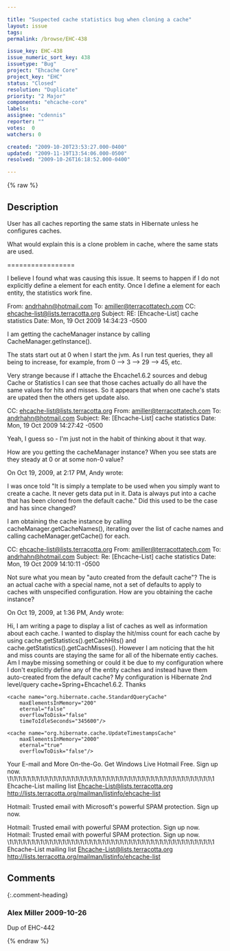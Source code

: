 ```yaml
---

title: "Suspected cache statistics bug when cloning a cache"
layout: issue
tags: 
permalink: /browse/EHC-438

issue_key: EHC-438
issue_numeric_sort_key: 438
issuetype: "Bug"
project: "Ehcache Core"
project_key: "EHC"
status: "Closed"
resolution: "Duplicate"
priority: "2 Major"
components: "ehcache-core"
labels: 
assignee: "cdennis"
reporter: ""
votes:  0
watchers: 0

created: "2009-10-20T23:53:27.000-0400"
updated: "2009-11-19T13:54:06.000-0500"
resolved: "2009-10-26T16:18:52.000-0400"

---
```




{% raw %}



## Description

<div markdown="1" class="description">

User has all caches reporting the same stats in Hibernate unless he configures caches. 

What would explain this is a clone problem in cache, where the same stats are used.


=================

 I believe I found what was causing this issue.  It seems to happen if I do not explicitly define a <cache> element for each entity.  Once I define a <cache> element for each entity, the statistics work fine.

From: andrhahn@hotmail.com
To: amiller@terracottatech.com
CC: ehcache-list@lists.terracotta.org
Subject: RE: [Ehcache-List] cache statistics
Date: Mon, 19 Oct 2009 14:34:23 -0500

I am getting the cacheManager instance by calling CacheManager.getInstance().
 
The stats start out at 0 when I start the jvm.  As I run test queries, they all being to increase, for example, from 0 --> 3 --> 29 --> 45, etc.
 
Very strange because if I attache the Ehcache1.6.2 sources and debug Cache or Statistics I can see that those caches actually do all have the same values for hits and misses.  So it appears that when one cache's stats are upated then the others get update also.
 
CC: ehcache-list@lists.terracotta.org
From: amiller@terracottatech.com
To: andrhahn@hotmail.com
Subject: Re: [Ehcache-List] cache statistics
Date: Mon, 19 Oct 2009 14:27:42 -0500

Yeah, I guess so - I'm just not in the habit of thinking about it that way.

How are you getting the cacheManager instance?  When you see stats are they steady at 0 or at some non-0 value?



On Oct 19, 2009, at 2:17 PM, Andy wrote:

I was once told "It is simply a template to be used when you simply want to create a cache. It never gets data put in it. Data is always put into a cache that has been cloned from the default cache."  Did this used to be the case and has since changed?
 
I am obtaining the cache instance by calling cacheManager.getCacheNames(), iterating over the list of cache names and calling cacheManager.getCache() for each.  

 
CC: ehcache-list@lists.terracotta.org
From: amiller@terracottatech.com
To: andrhahn@hotmail.com
Subject: Re: [Ehcache-List] cache statistics
Date: Mon, 19 Oct 2009 14:10:11 -0500

Not sure what you mean by "auto created from the default cache"?  The <defaultCache> is an actual cache with a special name, not a set of defaults to apply to caches with unspecified configuration.  How are you obtaining the cache instance?


On Oct 19, 2009, at 1:36 PM, Andy wrote:

Hi, I am writing a page to display a list of caches as well as information about each cache.  I wanted to display the hit/miss count for each cache by using cache.getStatistics().getCachHits() and cache.getStatistics().getCachMisses().  However I am noticing that the hit and miss counts are staying the same for all of the hibernate entiy caches.  Am I maybe missing something or could it be due to my configuration where I don't explicitly define any of the entity caches and instead have them auto-created from the default cache?  My configuration is Hibernate 2nd level/query cache+Spring+Ehcache1.6.2.  Thanks
 
 
<?xml version="1.0" encoding="UTF-8"?>
<ehcache xmlns:xsi="http://www.w3.org/2001/XMLSchema-instance"
         xsi:noNamespaceSchemaLocation="ehcache.xsd">
    <diskStore path="java.io.tmpdir"/>
    <defaultCache
        maxElementsInMemory="200"
        eternal="false"
        overflowToDisk="false"
        timeToIdleSeconds="345600"/>
 
    <cache name="org.hibernate.cache.StandardQueryCache"
        maxElementsInMemory="200"
        eternal="false"
        overflowToDisk="false"
        timeToIdleSeconds="345600"/>
                                                                                        
    <cache name="org.hibernate.cache.UpdateTimestampsCache"
        maxElementsInMemory="2000"
        eternal="true"
        overflowToDisk="false"/>
</ehcache>

Your E-mail and More On-the-Go. Get Windows Live Hotmail Free. Sign up now. \1\1\1\1\1\1\1\1\1\1\1\1\1\1\1\1\1\1\1\1\1\1\1\1\1\1\1\1\1\1\1\1\1\1\1\1\1\1\1\1\1\1\1\1\1\1\1
Ehcache-List mailing list
Ehcache-List@lists.terracotta.org
http://lists.terracotta.org/mailman/listinfo/ehcache-list


Hotmail: Trusted email with Microsoft's powerful SPAM protection. Sign up now.


Hotmail: Trusted email with powerful SPAM protection. Sign up now. 
Hotmail: Trusted email with powerful SPAM protection. Sign up now. \1\1\1\1\1\1\1\1\1\1\1\1\1\1\1\1\1\1\1\1\1\1\1\1\1\1\1\1\1\1\1\1\1\1\1\1\1\1\1\1\1\1\1\1\1\1\1
Ehcache-List mailing list
Ehcache-List@lists.terracotta.org
http://lists.terracotta.org/mailman/listinfo/ehcache-list


</div>

## Comments


{:.comment-heading}
### **Alex Miller** <span class="date">2009-10-26</span>

<div markdown="1" class="comment">

Dup of EHC-442

</div>



{% endraw %}
